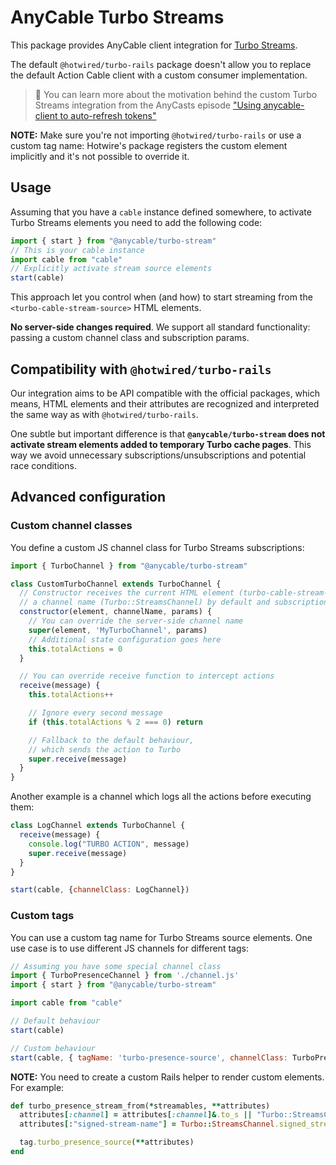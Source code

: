 # AnyCable Turbo Streams

This package provides AnyCable client integration for [Turbo Streams][turbo-streams].

The default `@hotwired/turbo-rails` package doesn't allow you to replace the default Action Cable client with a custom consumer implementation.

> 🎥 You can learn more about the motivation behind the custom Turbo Streams integration from the AnyCasts episode ["Using anycable-client to auto-refresh tokens"](https://anycable.io/blog/anycasts-using-anycable-client/)

**NOTE:** Make sure you're not importing `@hotwired/turbo-rails` or use a custom tag name: Hotwire's package registers the custom element implicitly and it's not possible to override it.

## Usage

Assuming that you have a `cable` instance defined somewhere, to activate Turbo Streams elements you need to add the following code:

```js
import { start } from "@anycable/turbo-stream"
// This is your cable instance
import cable from "cable"
// Explicitly activate stream source elements
start(cable)
```

This approach let you control when (and how) to start streaming from the `<turbo-cable-stream-source>` HTML elements.

**No server-side changes required**. We support all standard functionality: passing a custom channel class and subscription params.

## Compatibility with `@hotwired/turbo-rails`

Our integration aims to be API compatible with the official packages, which means, HTML elements and their attributes are recognized and interpreted the same way as with `@hotwired/turbo-rails`.

One subtle but important difference is that **`@anycable/turbo-stream` does not activate stream elements added to temporary Turbo cache pages**. This way we avoid unnecessary subscriptions/unsubscriptions and potential race conditions.

## Advanced configuration

### Custom channel classes

You define a custom JS channel class for Turbo Streams subscriptions:

```js
import { TurboChannel } from "@anycable/turbo-stream"

class CustomTurboChannel extends TurboChannel {
  // Constructor receives the current HTML element (turbo-cable-stream-source),
  // a channel name (Turbo::StreamsChannel) by default and subscription params
  constructor(element, channelName, params) {
    // You can override the server-side channel name
    super(element, 'MyTurboChannel', params)
    // Additional state configuration goes here
    this.totalActions = 0
  }

  // You can override receive function to intercept actions
  receive(message) {
    this.totalActions++

    // Ignore every second message
    if (this.totalActions % 2 === 0) return

    // Fallback to the default behaviour,
    // which sends the action to Turbo
    super.receive(message)
  }
}
```

Another example is a channel which logs all the actions before executing them:

```js
class LogChannel extends TurboChannel {
  receive(message) {
    console.log("TURBO ACTION", message)
    super.receive(message)
  }
}

start(cable, {channelClass: LogChannel})
```

### Custom tags

You can use a custom tag name for Turbo Streams source elements. One use case is to use different JS channels for different tags:

```js
// Assuming you have some special channel class
import { TurboPresenceChannel } from './channel.js'
import { start } from "@anycable/turbo-stream"

import cable from "cable"

// Default behaviour
start(cable)

// Custom behaviour
start(cable, { tagName: 'turbo-presence-source', channelClass: TurboPresenceChannel })
```

**NOTE:** You need to create a custom Rails helper to render custom elements. For example:

```ruby
def turbo_presence_stream_from(*streamables, **attributes)
  attributes[:channel] = attributes[:channel]&.to_s || "Turbo::StreamsChannel"
  attributes[:"signed-stream-name"] = Turbo::StreamsChannel.signed_stream_name(streamables)

  tag.turbo_presence_source(**attributes)
end
```

[turbo-streams]: https://turbo.hotwired.dev/reference/streams
